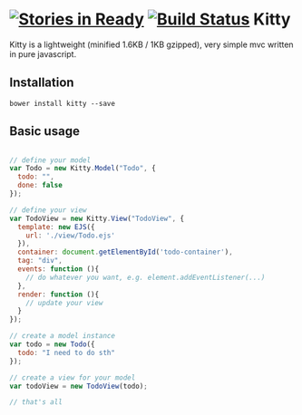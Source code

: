 [![Stories in Ready](https://badge.waffle.io/msn0/kitty.png?label=ready&title=Ready)](https://waffle.io/msn0/kitty)
[![Build Status](https://secure.travis-ci.org/msn0/kitty.png?branch=master)](http://travis-ci.org/msn0/kitty)
Kitty
=====

Kitty is a lightweight (minified 1.6KB / 1KB gzipped), very simple mvc written in pure javascript.

Installation
------------

```bower install kitty --save```

Basic usage
-----------

```js

// define your model
var Todo = new Kitty.Model("Todo", {
  todo: "",
  done: false
});

// define your view
var TodoView = new Kitty.View("TodoView", {
  template: new EJS({
    url: './view/Todo.ejs'
  }),
  container: document.getElementById('todo-container'),
  tag: "div",
  events: function (){
    // do whatever you want, e.g. element.addEventListener(...)
  },
  render: function (){
    // update your view
  }
});

// create a model instance
var todo = new Todo({
  todo: "I need to do sth"
});

// create a view for your model
var todoView = new TodoView(todo);

// that's all
```
